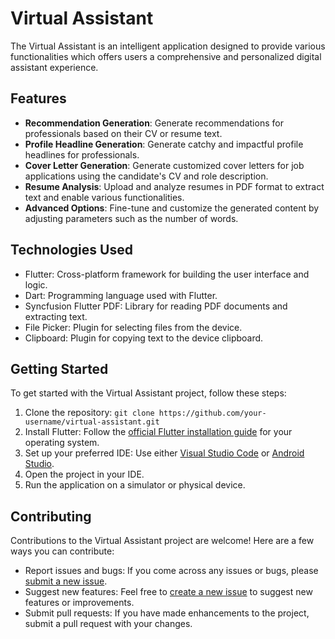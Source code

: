 # Virtual Assistant

The Virtual Assistant is an intelligent application designed to provide various functionalities which offers users a comprehensive and personalized digital assistant experience.

## Features

- **Recommendation Generation**: Generate recommendations for professionals based on their CV or resume text.
- **Profile Headline Generation**: Generate catchy and impactful profile headlines for professionals.
- **Cover Letter Generation**: Generate customized cover letters for job applications using the candidate's CV and role description.
- **Resume Analysis**: Upload and analyze resumes in PDF format to extract text and enable various functionalities.
- **Advanced Options**: Fine-tune and customize the generated content by adjusting parameters such as the number of words.

## Technologies Used

- Flutter: Cross-platform framework for building the user interface and logic.
- Dart: Programming language used with Flutter.
- Syncfusion Flutter PDF: Library for reading PDF documents and extracting text.
- File Picker: Plugin for selecting files from the device.
- Clipboard: Plugin for copying text to the device clipboard.

## Getting Started

To get started with the Virtual Assistant project, follow these steps:

1. Clone the repository: `git clone https://github.com/your-username/virtual-assistant.git`
2. Install Flutter: Follow the [official Flutter installation guide](https://flutter.dev/docs/get-started/install) for your operating system.
3. Set up your preferred IDE: Use either [Visual Studio Code](https://flutter.dev/docs/get-started/editor?tab=vscode) or [Android Studio](https://flutter.dev/docs/get-started/editor?tab=androidstudio).
4. Open the project in your IDE.
5. Run the application on a simulator or physical device.

## Contributing

Contributions to the Virtual Assistant project are welcome! Here are a few ways you can contribute:

- Report issues and bugs: If you come across any issues or bugs, please [submit a new issue](https://github.com/your-username/virtual-assistant/issues).
- Suggest new features: Feel free to [create a new issue](https://github.com/your-username/virtual-assistant/issues) to suggest new features or improvements.
- Submit pull requests: If you have made enhancements to the project, submit a pull request with your changes.

